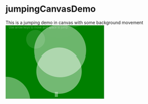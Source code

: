 # jumpingCanvasDemo
This is a jumping demo in canvas with some background movement
![](https://github.com/ahuertam/jumpingCanvasDemo/blob/master/capture.png?raw=true)
